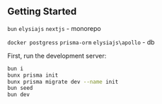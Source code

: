 ## Getting Started

`bun` `elysiajs` `nextjs` - monorepo

`docker postgress` `prisma-orm` `elysiajs\apollo` - db
 
First, run the development server:

```bash
bun i
bunx prisma init
bunx prisma migrate dev --name init
bun seed
bun dev
```

